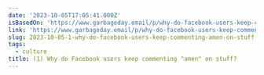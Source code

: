 ```yaml
---
date: '2023-10-05T17:05:41.000Z'
isBasedOn: 'https://www.garbageday.email/p/why-do-facebook-users-keep-commenting'
link: 'https://www.garbageday.email/p/why-do-facebook-users-keep-commenting'
slug: 2023-10-05-1-why-do-facebook-users-keep-commenting-amen-on-stuff
tags:
  - culture
title: (1) Why do Facebook users keep commenting "amen" on stuff?
---
```


